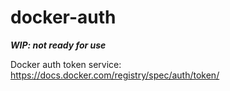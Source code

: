 # docker-auth

***WIP: not ready for use***

Docker auth token service: https://docs.docker.com/registry/spec/auth/token/